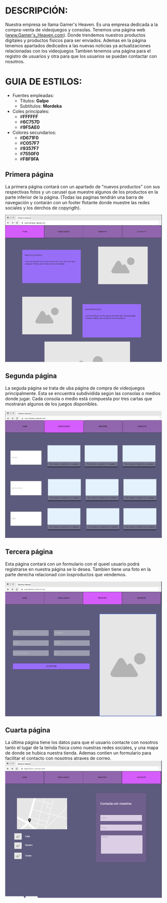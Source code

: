 # DESCRIPCIÓN:
Nuestra empresa se llama Gamer's Heaven. Es una empresa dedicada a la compra-venta de videojuegos y consolas. Tenemos una página web (www.Gamer's_Heaven.com).
Donde trendemos nuestros productos digitales y productos físicos para ser enviados. Ademas en la página tenemos apartados dedicados a las nuevas noticias ya actualizaciones relacionadas con los videojuegos
Tambien tenemos una página para el registro de usuarios y otra para que los usuarios se puedan contactar con nosotros.

# GUIA DE ESTILOS:
- Fuentes empleadas:
  - Titulos: **Galpo**
  - Subtitulos: **Mordeka**
- Coles principales:
  - #**FFFFFF**
  - #**6C757D**
  - #**9F5AE0**
- Colores secundarios:
  - #**D671F0**
  - #**C057F7**
  - #**9357F7**
  - #**7550F0**
  - #**F8F9FA**
  
## Primera página
La primera página contará con un apartado de "nuevos productos" con sus respectivas fotos y un carusel que muestre algunos de los productos en la parte inferior de la página. (Todas las paginas tendrán una barra de navegación y contarán con un footer flotante donde muestre las redes sociales y los derchos de copyrigth).

![Primera página](./assets/Bocetos/Pagina%20cap%201.png)

## Segunda página
La seguda página se trata de uba página de compra de videojuegos principalmente. Esta se encuentra subdividida según las consolas o medios donde jugar. Cada consola o medio está compuesta por tres cartas que mostraran algunos de los juegos disponibles.

![Segunda página](./assets/Bocetos/Pagina%20cap%202.png)

## Tercera página
Esta página contará con un formulario con el queel usuario podrá registrarse en nuestra página se lo desea. Tambien tiene una foto en la parte derecha relacionad con losproductos que vendemos.

![Tercera página](./assets/Bocetos/Pagina%20cap%203.png)

##  Cuarta página
La última página tiene los datos para que el usuario contacte con nosotros tanto el lugar de la teinda física como nuestras redes sociales, y una mapa de donde se hubica nuestra tienda.
Ademas contien un formulario para facilitar el contacto con nosotros atraves de correo.
![Cuarta página](./assets/Bocetos/Pagina%20cap%204.png)





